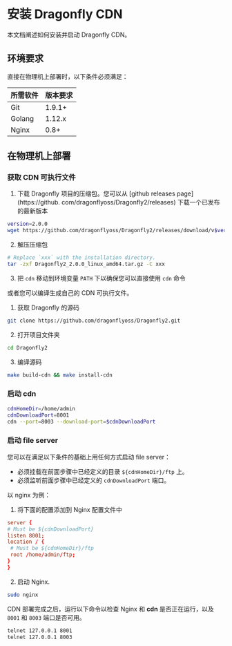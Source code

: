 # 安装 Dragonfly CDN

本文档阐述如何安装并启动 Dragonfly CDN。

## 环境要求

直接在物理机上部署时，以下条件必须满足：

所需软件 | 版本要求
---|---
Git|1.9.1+
Golang|1.12.x
Nginx|0.8+

## 在物理机上部署

### 获取 CDN 可执行文件

1. 下载 Dragonfly 项目的压缩包。您可以从 [github releases page](https://github.
   com/dragonflyoss/Dragonfly2/releases) 下载一个已发布的最新版本
   
```sh
version=2.0.0
wget https://github.com/dragonflyoss/Dragonfly2/releases/download/v$version/Dragonfly2_$version_linux_amd64.tar.gz
```

2. 解压压缩包

```bash
# Replace `xxx` with the installation directory.
tar -zxf Dragonfly2_2.0.0_linux_amd64.tar.gz -C xxx
```

3. 把 `cdn` 移动到环境变量 `PATH` 下以确保您可以直接使用 `cdn` 命令

或者您可以编译生成自己的 CDN 可执行文件。

1. 获取 Dragonfly 的源码

```sh
git clone https://github.com/dragonflyoss/Dragonfly2.git
```

2. 打开项目文件夹

```sh
cd Dragonfly2
```

3. 编译源码

```sh
make build-cdn && make install-cdn
```

### 启动 cdn

```sh
cdnHomeDir=/home/admin
cdnDownloadPort=8001
cdn --port=8003 --download-port=$cdnDownloadPort
```

### 启动 file server

您可以在满足以下条件的基础上用任何方式启动 file server：

- 必须挂载在前面步骤中已经定义的目录 `${cdnHomeDir}/ftp` 上。
- 必须监听前面步骤中已经定义的 `cdnDownloadPort` 端口。

以 nginx 为例：

1. 将下面的配置添加到 Nginx 配置文件中

```conf
server {
# Must be ${cdnDownloadPort}
listen 8001;
location / {
 # Must be ${cdnHomeDir}/ftp
 root /home/admin/ftp;
}
}
```

2. 启动 Nginx.

```sh
sudo nginx
```

CDN 部署完成之后，运行以下命令以检查 Nginx 和 **cdn** 是否正在运行，以及 `8001` 和 `8003` 端口是否可用。

```sh
telnet 127.0.0.1 8001
telnet 127.0.0.1 8003
```
